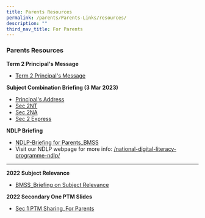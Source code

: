 ```yaml
---
title: Parents Resources
permalink: /parents/Parents-Links/resources/
description: ""
third_nav_title: For Parents
---
```

###  Parents Resources 

**Term 2 Principal's Message**
* [Term 2 Principal's Message](/files/BMSS_2023-Term-2-Principals-Message.pdf)

**Subject Combination Briefing (3 Mar 2023)**
* [Principal's Address](/files/Upper%20Sec%20Subject%20Combination%202023.pdf)
* [Sec 2NT](/files/2023%20Subject%20Combination%20Briefing%202NT%20v2.pdf)
* [Sec 2NA](/files/2023%20Subject%20Combination%20Briefing%202NA%20v2%20(Corrected).pdf)
* [Sec 2 Express](/files/2023%20Subject%20Combination%20Briefing%202EXP%20v2.pdf)

**NDLP Briefing**

*   [NDLP-Briefing for Parents\_BMSS](/files/pr9.pdf)
*   Visit our NDLP webpage for more info: [/national-digital-literacy-programme-ndlp/](https://bukitmerahsec.moe.edu.sg/national-digital-literacy-programme-ndlp/)

* * *

**2022 Subject Relevance**

*   [BMSS\_Briefing on Subject Relevance](/files/pr1.pdf)

**2022 Secondary One PTM Slides**

*   [Sec 1 PTM Sharing\_For Parents](/files/pr2.pdf)